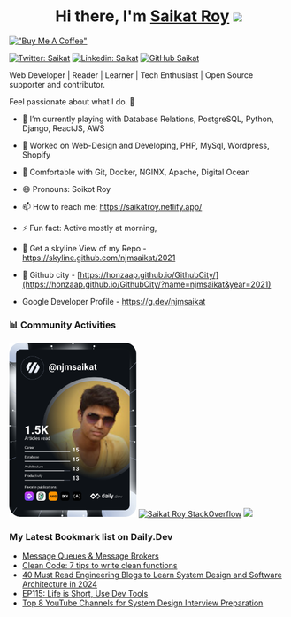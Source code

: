 <div align="center">
   <h1>Hi there, I'm <a href="https://saikatroy.netlify.app/">Saikat Roy</a> <img src="https://media.giphy.com/media/hvRJCLFzcasrR4ia7z/giphy.gif" width="30"> </h1>
</div>

[!["Buy Me A Coffee"](https://www.buymeacoffee.com/assets/img/custom_images/orange_img.png)](https://www.buymeacoffee.com/njmsaikat)

[![Twitter: Saikat](https://img.shields.io/twitter/follow/njmsaikat?style=social)](https://twitter.com/njmsaikat)
[![Linkedin: Saikat](https://img.shields.io/badge/-njmsaikat-blue?style=flat-square&logo=Linkedin&logoColor=white&link=https://www.linkedin.com/in/njmsaikat/)](https://www.linkedin.com/in/njmsaikat/)
[![GitHub Saikat](https://img.shields.io/github/followers/njmsaikat?label=follow&style=social)](https://github.com/njmsaikat)

Web Developer | Reader | Learner | Tech Enthusiast | Open Source supporter and contributor.

Feel passionate about what I do. 🤠

- 🌱 I’m currently playing with Database Relations, PostgreSQL, Python, Django, ReactJS, AWS

- 🔭 Worked on Web-Design and Developing, PHP, MySql, Wordpress, Shopify

- 👯 Comfortable with Git, Docker, NGINX, Apache, Digital Ocean

- 😄 Pronouns: Soikot Roy

- 📫 How to reach me: https://saikatroy.netlify.app/

- ⚡ Fun fact: Active mostly at morning,
- 🌃 Get a skyline View of my Repo -https://skyline.github.com/njmsaikat/2021
- 🌆 Github city - [https://honzaap.github.io/GithubCity/](https://honzaap.github.io/GithubCity/?name=njmsaikat&year=2021)

- Google Developer Profile - https://g.dev/njmsaikat

### 📊 Community Activities
<a href="https://app.daily.dev/njmsaikat"><img src="https://github.com/njmsaikat/njmsaikat/blob/master/devcard.svg" width="230" alt="Saikat Roy's Dev Card"/></a>
[![Saikat Roy StackOverflow](https://github-readme-stackoverflow.vercel.app/?userID=11168176&theme=dark)](https://stackoverflow.com/users/11168176/saikat-roy)
<a href="https://saikatroy.netlify.app/" target="_blank">
  <img src="https://github-readme-stats.vercel.app/api?username=njmsaikat&show_icons=true&theme=radical" />
</a>
<!--
[![GitHub Streak](https://github-readme-streak-stats.herokuapp.com?user=njmsaikat&theme=dracula&hide_border=true&date_format=M%20j%5B%2C%20Y%5D)](https://git.io/streak-stats)
-->


### My Latest Bookmark list on Daily.Dev
<!-- daily.dev BOOKMARKS:START -->
- [Message Queues &amp; Message Brokers](https://app.daily.dev/posts/cbHI6WlD6?utm_source=rss&utm_medium=bookmarks&utm_campaign=VV5ONZFa6DwnpDjdUdH5T)
- [Clean Code: 7 tips to write clean functions](https://app.daily.dev/posts/YXi7yiXDl?utm_source=rss&utm_medium=bookmarks&utm_campaign=VV5ONZFa6DwnpDjdUdH5T)
- [40 Must Read Engineering Blogs to Learn System Design and Software Architecture in 2024](https://app.daily.dev/posts/NriCryRaS?utm_source=rss&utm_medium=bookmarks&utm_campaign=VV5ONZFa6DwnpDjdUdH5T)
- [EP115: Life is Short, Use Dev Tools](https://app.daily.dev/posts/euI7FFM0X?utm_source=rss&utm_medium=bookmarks&utm_campaign=VV5ONZFa6DwnpDjdUdH5T)
- [Top 8 YouTube Channels for System Design Interview Preparation](https://app.daily.dev/posts/GKq0ce2zp?utm_source=rss&utm_medium=bookmarks&utm_campaign=VV5ONZFa6DwnpDjdUdH5T)
<!-- daily.dev BOOKMARKS:END -->
